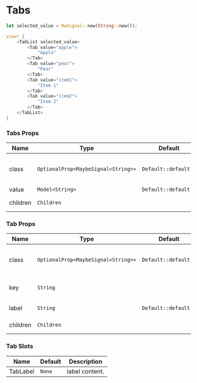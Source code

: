 # Tabs

```rust demo
let selected_value = RwSignal::new(String::new());

view! {
    <TabList selected_value>
        <Tab value="apple">
            "Apple"
        </Tab>
        <Tab value="pear">
            "Pear"
        </Tab>
        <Tab value="item1">
            "Item 1"
        </Tab>
        <Tab value="item2">
            "Item 2"
        </Tab>
    </TabList>
}
```

### Tabs Props

| Name     | Type                                | Default              | Description                             |
| -------- | ----------------------------------- | -------------------- | --------------------------------------- |
| class    | `OptionalProp<MaybeSignal<String>>` | `Default::default()` | Addtional classes for the tabs element. |
| value    | `Model<String>`                     | `Default::default()` | Tabs value.                             |
| children | `Children`                          |                      | Tabs content.                           |

### Tab Props

| Name     | Type                                | Default              | Description                            |
| -------- | ----------------------------------- | -------------------- | -------------------------------------- |
| class    | `OptionalProp<MaybeSignal<String>>` | `Default::default()` | Addtional classes for the tab element. |
| key      | `String`                            |                      | The indentifier of the tab.            |
| label    | `String`                            | `Default::default()` | The label of the tab.                  |
| children | `Children`                          |                      | Tabs content.                          |

### Tab Slots

| Name     | Default | Description    |
| -------- | ------- | -------------- |
| TabLabel | `None`  | label content. |
